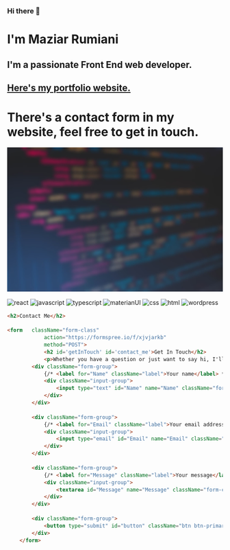 ### Hi there 👋
# I'm Maziar Rumiani

## I'm a passionate Front End web developer.

## [Here's my portfolio website.](https://rumiani.ir/)

# There's a contact form in my website, feel free to get in touch.

![myImage](https://github.com/rumiani/rumiani/blob/main/pic-2.jpg)

![react](https://img.icons8.com/ios/50/000000/react-native--v2.png)
![javascript](https://img.icons8.com/color/50/000000/javascript--v2.png)
![typescript](https://img.icons8.com/color/48/000000/typescript.png)
![materianUI](https://img.icons8.com/color/48/000000/material-ui.png)
![css](https://img.icons8.com/color/48/000000/css3.png)
![html](https://img.icons8.com/color/48/000000/html-5--v1.png)
![wordpress](https://img.icons8.com/windows/32/000000/wordpress-simple.png)

```html
<h2>Contact Me</h2>

<form   className="form-class"
            action="https://formspree.io/f/xjvjarkb"
            method="POST"> 
            <h2 id='getInTouch' id='contact_me'>Get In Touch</h2>
            <p>Whether you have a question or just want to say hi, I'll try my best to get back to you soon!</p>       
        <div className="form-group">
            {/* <label for="Name" className="label">Your name</label> */}
            <div className="input-group">
                <input type="text" id="Name" name="Name" className="form-control" required placeholder='Enter your name'/>
            </div>
        </div>

        <div className="form-group">
            {/* <label for="Email" className="label">Your email address</label> */}
            <div className="input-group">
                <input type="email" id="Email" name="Email" className="form-control" required placeholder='Enter your email'/>
            </div>
        </div>

        <div className="form-group">
            {/* <label for="Message" className="label">Your message</label> */}
            <div className="input-group">
                <textarea id="Message" name="Message" className="form-control" rows="6" maxLength="3000" required placeholder='Write your message'></textarea>
            </div>
        </div>

        <div className="form-group">
            <button type="submit" id="button" className="btn btn-primary btn-lg btn-block">Send Message</button>
        </div>
    </form>
```
<!--
**rumiani/rumiani** is a ✨ _special_ ✨ repository because its `README.md` (this file) appears on your GitHub profile.

Here are some ideas to get you started:

- 🔭 I’m currently working on ...
- 🌱 I’m currently learning ...
- 👯 I’m looking to collaborate on ...
- 🤔 I’m looking for help with ...
- 💬 Ask me about ...
- 📫 How to reach me: ...
- 😄 Pronouns: ...
- ⚡ Fun fact: ...
-->
